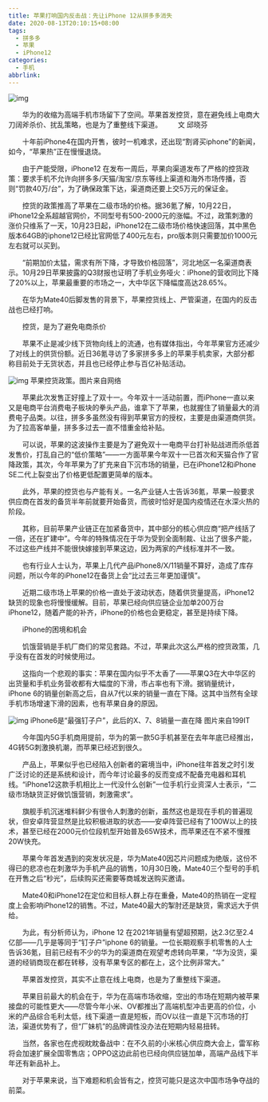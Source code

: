 ```yaml
---
title: 苹果打响国内反击战：先让iPhone 12从拼多多消失
date: 2020-08-13T20:10:15+08:00
tags:
  - 拼多多
  - 苹果
  - iPhone12
categories:
  - 手机
abbrlink:
---
```


![img](https://cdn.jsdelivr.net/gh/yakeing/Documentation@main/Hexo/images/bf2c-kcieywa0836746.jpg)

　　华为的收缩为高端手机市场留下了空间。苹果首发控货，意在避免线上电商大刀阔斧杀价、扰乱策略，也是为了重整线下渠道。
　　文
邱晓芬

　　十年前iPhone4在国内开售，彼时一机难求，还出现“割肾买iphone”的新闻，如今，“苹果热”正在慢慢退烧。

　　由于产能受限，iPhone12 在发布一周后，苹果向渠道发布了严格的控货政策：要求手机不允许向拼多多/天猫/淘宝/京东等线上渠道和海外市场传播，否则“罚款40万/台”，为了确保政策下达，渠道商还要上交5万元的保证金。

　　控货的政策推高了苹果在二级市场的价格。据36氪了解，10月22日，iPhone12全系超越官网价，不同型号有500-2000元的涨幅。不过，政策刺激的涨价只维系了一天，10月23日起，iPhone12在二级市场价格快速回落，其中黑色版本64GB的iphone12已经比官网低了400元左右，pro版本则只需要加价1000元左右就可以买到。

　　“前期加价太猛，需求有所下降，才导致价格回落”，河北地区一名渠道商表示。10月29日苹果披露的Q3财报也证明了手机业务哑火：iPhone的营收同比下降了20%以上，苹果最重要的市场之一，大中华区下降幅度高达28.65%。

　　在华为Mate40后脚发售的背景下，苹果控货线上、严管渠道，在国内的反击战也已经打响。

　　控货，是为了避免电商杀价

　　苹果不止是减少线下货物向线上的流通，也有媒体指出，今年苹果官方还减少了对线上的供货份额。近日36氪寻访了多家拼多多上的苹果手机卖家，大部分都称目前处于无货状态，并且也已经停止参与百亿补贴活动。

![img](https://cdn.jsdelivr.net/gh/yakeing/Documentation@main/Hexo/images/c208-kcieywa0836817.jpg)
苹果控货政策。图片来自网络

　　苹果此次发售正好撞上了双十一。今年双十一活动前置，而iPhone一直以来又是电商平台消费电子板块的拳头产品，谁拿下了苹果，也就握住了销量最大的消费电子品类。以往，拼多多虽然没有得到苹果官方的授权，主要是由渠道商供货。为了拉高客单量，拼多多过去一直不惜重金给补贴。

　　可以说，苹果的这波操作主要是为了避免双十一电商平台打补贴战进而杀低首发售价，打乱自己的“低价策略”——一方面苹果今年双十一已首次和天猫合作了官降政策，其次，今年苹果为了扩充来自下沉市场的销量，已在iPhone12和iPhone SE二代上裂变出了价格更低配置更简单的版本。

　　此外，苹果的控货也与产能有关。一名产业链人士告诉36氪，苹果一般要求供应商在首发的备货半年前就要开始备货，而彼时恰好是国内疫情还在水深火热的阶段。

　　其称，目前苹果产业链正在加紧备货中，其中部分的核心供应商“把产线括了一倍，还在扩建中”。今年的特殊情况在于华为受到全面制裁、让出了很多产能，不过这些产线并不能很快嫁接到苹果这边，因为两家的产线标准并不一致。

　　也有行业人士认为，苹果上几代产品iPhone8/X/11销量不算好，造成了库存问题，所以今年的iPhone12在备货上会“比过去三年更加谨慎”。

　　近期二级市场上苹果的价格一直处于波动状态，随着供货量提高，iPhone12缺货的现象也将慢慢缓解。目前，苹果已经向供应链企业加单200万台iPhone12，随着产能的补齐，iPhone的价格也会更稳定，甚至是持续下降。

　　iPhone的困境和机会

　　饥饿营销是手机厂商们的常见套路。不过，苹果此次这么严格的控货政策，几乎没有在首发的时候使用过。

　　这指向一个悲观的事实：苹果在国内似乎不太香了——苹果Q3在大中华区的出货量和手机业务营收都有大幅度的下滑，市占率也有下滑。据销量统计，iPhone 6的销量创新高之后，自从7代以来的销量一直在下降。这其中当然有全球手机市场增速下滑的因素，也有苹果自身的原因。

![img](https://cdn.jsdelivr.net/gh/yakeing/Documentation@main/Hexo/images/b051-kcieywa0836893.png)
iPhone6是“最强钉子户”，此后的X、7、8销量一直在降 图片来自199IT

　　今年国内5G手机商用提前，华为的第一款5G手机甚至在去年年底已经推出，4G转5G刺激换机潮，而苹果已经迟到很久。

　　产品上，苹果似乎也已经陷入创新者的窘境当中，iPhone往年首发之时引发广泛讨论的还是系统和设计，而今年讨论最多的反而变成不配备充电器和耳机线。“iPhone12这款手机相比上一代没什么创新”一位手机行业资深人士表示，“二级市场缺货正好做饥饿营销，刺激需求”。

　　旗舰手机沉迷堆料鲜少有很令人刺激的创新，虽然这也是现在手机的普遍现状，但安卓阵营显然是比较积极进取的状态——安卓阵营已经有了100W以上的技术，甚至已经在2000元价位段机型开始普及65W技术，而苹果还在不紧不慢推20W快充。

　　苹果今年首发遇到的突发状况是，华为Mate40因芯片问题成为绝版，这份不得已的悲凉也在刺激华为手机产品的销售，10月30日晚，Mate40三个型号的手机在开售之后“秒光”，后续购买还需要等商城发送购买邀请。

　　Mate40和iPhone12在定位和目标人群上存在重叠，Mate40的热销在一定程度上会影响iPhone12的销售。不过，Mate40最大的掣肘还是缺货，需求远大于供给。

　　为此，有分析师认为，iPhone 12 在2021年销量有望超预期，达2.3亿至2.4亿部——几乎是等同于“钉子户”iphone 6的销量。一位长期观察手机零售的人士告诉36氪，目前已经有不少的华为的渠道商在观望考虑转向苹果，“华为没货，渠道的经销商现在都在转移，没有苹果专区的都在上，这个比例非常大。”

　　苹果首发控货，其实不止意在线上电商，也是为了重整线下渠道。

　　苹果目前最大的机会在于，华为在高端市场收缩，空出的市场在短期内被苹果接盘的可能性更大——尽管今年小米、OV都推出了高端机型冲击更高的价位，小米的产品综合毛利太低，线下渠道一直是短板，而OV以往一直是下沉市场的打法，渠道优势有了，但“厂妹机”的品牌调性没办法在短期内轻易扭转。

　　当然，各家也在虎视眈眈备战中：在不久前的小米核心供应商大会上，雷军称将会加速扩展全国零售店；OPPO这边此前也已经向供应链加单，高端产品线下半年还有新品补上。

　　对于苹果来说，当下难题和机会皆有之，控货可能只是这次中国市场争夺战的前菜。